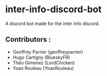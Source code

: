 # inter-info-discord-bot
A discord bot made for the inter info discord.

## Contributors :
* Geoffrey Parrier (geoffreyparrier)
* Hugo Cartigny (BlueskyFR)
* Théo Gimenez (LordChicken)
* Yoan Rouleau (YoanRouleau)